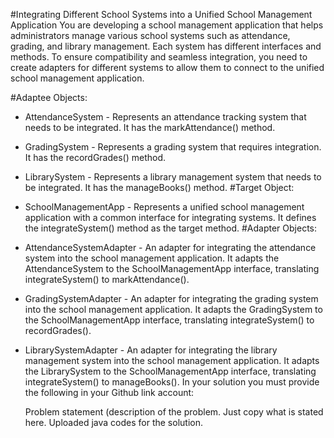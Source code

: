 #Integrating Different School Systems into a Unified School Management Application
You are developing a school management application that helps administrators manage various school systems such as attendance, grading, and library management. Each system has different interfaces and methods. To ensure compatibility and seamless integration, you need to create adapters for different systems to allow them to connect to the unified school management application.

#Adaptee Objects:
- AttendanceSystem - Represents an attendance tracking system that needs to be integrated. It has the markAttendance() method.
- GradingSystem - Represents a grading system that requires integration. It has the recordGrades() method.
- LibrarySystem - Represents a library management system that needs to be integrated. It has the manageBooks() method.
#Target Object:
- SchoolManagementApp - Represents a unified school management application with a common interface for integrating systems. It defines the integrateSystem() method as the target method.
#Adapter Objects:
- AttendanceSystemAdapter - An adapter for integrating the attendance system into the school management application. It adapts the AttendanceSystem to the SchoolManagementApp interface, translating integrateSystem() to markAttendance().
- GradingSystemAdapter - An adapter for integrating the grading system into the school management application. It adapts the GradingSystem to the SchoolManagementApp interface, translating integrateSystem() to recordGrades().
- LibrarySystemAdapter - An adapter for integrating the library management system into the school management application. It adapts the LibrarySystem to the SchoolManagementApp interface, translating integrateSystem() to manageBooks().
In your solution you must provide the following in your Github link account:

  Problem statement (description of the problem. Just copy what is stated here.
  Uploaded java codes for the solution.
